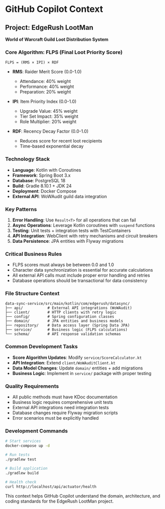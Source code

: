 # GitHub Copilot Context

## Project: EdgeRush LootMan
**World of Warcraft Guild Loot Distribution System**

### Core Algorithm: FLPS (Final Loot Priority Score)
```
FLPS = (RMS × IPI) × RDF
```

- **RMS**: Raider Merit Score (0.0-1.0)
  - Attendance: 40% weight
  - Performance: 40% weight  
  - Preparation: 20% weight

- **IPI**: Item Priority Index (0.0-1.0)
  - Upgrade Value: 45% weight
  - Tier Set Impact: 35% weight
  - Role Multiplier: 20% weight

- **RDF**: Recency Decay Factor (0.0-1.0)
  - Reduces score for recent loot recipients
  - Time-based exponential decay

### Technology Stack
- **Language**: Kotlin with Coroutines
- **Framework**: Spring Boot 3.x
- **Database**: PostgreSQL 18
- **Build**: Gradle 8.10.1 + JDK 24
- **Deployment**: Docker Compose
- **External API**: WoWAudit guild data integration

### Key Patterns
1. **Error Handling**: Use `Result<T>` for all operations that can fail
2. **Async Operations**: Leverage Kotlin coroutines with `suspend` functions
3. **Testing**: Unit tests + integration tests with TestContainers
4. **API Integration**: WebClient with retry mechanisms and circuit breakers
5. **Data Persistence**: JPA entities with Flyway migrations

### Critical Business Rules
- FLPS scores must always be between 0.0 and 1.0
- Character data synchronization is essential for accurate calculations
- All external API calls must include proper error handling and retries
- Database operations should be transactional for data consistency

### File Structure Context
```
data-sync-service/src/main/kotlin/com/edgerush/datasync/
├── api/           # External API integrations (WoWAudit)
├── client/        # HTTP clients with retry logic
├── config/        # Spring configuration classes
├── domain/        # JPA entities and business models
├── repository/    # Data access layer (Spring Data JPA)
├── service/       # Business logic (FLPS calculations)
└── schema/        # API response validation schemas
```

### Common Development Tasks
- **Score Algorithm Updates**: Modify `service/ScoreCalculator.kt`
- **API Integration**: Extend `client/WoWAuditClient.kt`
- **Data Model Changes**: Update `domain/` entities + add migrations
- **Business Logic**: Implement in `service/` package with proper testing

### Quality Requirements
- All public methods must have KDoc documentation
- Business logic requires comprehensive unit tests
- External API integrations need integration tests
- Database changes require Flyway migration scripts
- Error scenarios must be explicitly handled

### Development Commands
```bash
# Start services
docker-compose up -d

# Run tests
./gradlew test

# Build application
./gradlew build

# Health check
curl http://localhost/api/actuator/health
```

This context helps GitHub Copilot understand the domain, architecture, and coding standards for the EdgeRush LootMan project.